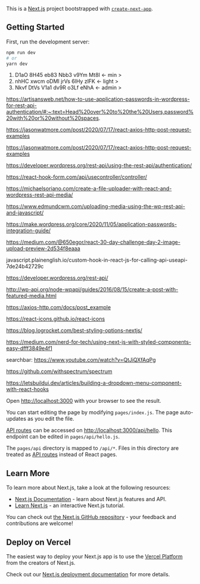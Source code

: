 This is a [Next.js](https://nextjs.org/) project bootstrapped with [`create-next-app`](https://github.com/vercel/next.js/tree/canary/packages/create-next-app).

## Getting Started

First, run the development server:

```bash
npm run dev
# or
yarn dev
```

1. D1aO 8H45 eb83 Nbb3 v9Ym Mt8I <- min >
2. nhHC xwcm oDMI jrVs 6lHy zlFK <- light >
3. Nkvf DtVs V1a1 dv9R o3Lf eNhA <- admin >

https://artisansweb.net/how-to-use-application-passwords-in-wordpress-for-rest-api-authentication/#:~:text=Head%20over%20to%20the%20Users,password%20with%20or%20without%20spaces.

https://jasonwatmore.com/post/2020/07/17/react-axios-http-post-request-examples

https://jasonwatmore.com/post/2020/07/17/react-axios-http-post-request-examples

https://developer.wordpress.org/rest-api/using-the-rest-api/authentication/

https://react-hook-form.com/api/usecontroller/controller/

https://michaelsoriano.com/create-a-file-uploader-with-react-and-wordpress-rest-api-media/

https://www.edmundcwm.com/uploading-media-using-the-wp-rest-api-and-javascript/

https://make.wordpress.org/core/2020/11/05/application-passwords-integration-guide/

https://medium.com/@650egor/react-30-day-challenge-day-2-image-upload-preview-2d534f8eaaa

javascript.plainenglish.io/custom-hook-in-react-js-for-calling-api-useapi-7de24b42729c

https://developer.wordpress.org/rest-api/

http://wp-api.org/node-wpapi/guides/2016/08/15/create-a-post-with-featured-media.html

https://axios-http.com/docs/post_example

https://react-icons.github.io/react-icons

https://blog.logrocket.com/best-styling-options-nextjs/

https://medium.com/nerd-for-tech/using-next-js-with-styled-components-easy-dfff3849e4f1

searchbar: https://www.youtube.com/watch?v=QtJiQXfAqPg

https://github.com/withspectrum/spectrum

https://letsbuildui.dev/articles/building-a-dropdown-menu-component-with-react-hooks

Open [http://localhost:3000](http://localhost:3000) with your browser to see the result.

You can start editing the page by modifying `pages/index.js`. The page auto-updates as you edit the file.

[API routes](https://nextjs.org/docs/api-routes/introduction) can be accessed on [http://localhost:3000/api/hello](http://localhost:3000/api/hello). This endpoint can be edited in `pages/api/hello.js`.

The `pages/api` directory is mapped to `/api/*`. Files in this directory are treated as [API routes](https://nextjs.org/docs/api-routes/introduction) instead of React pages.

## Learn More

To learn more about Next.js, take a look at the following resources:

- [Next.js Documentation](https://nextjs.org/docs) - learn about Next.js features and API.
- [Learn Next.js](https://nextjs.org/learn) - an interactive Next.js tutorial.

You can check out [the Next.js GitHub repository](https://github.com/vercel/next.js/) - your feedback and contributions are welcome!

## Deploy on Vercel

The easiest way to deploy your Next.js app is to use the [Vercel Platform](https://vercel.com/new?utm_medium=default-template&filter=next.js&utm_source=create-next-app&utm_campaign=create-next-app-readme) from the creators of Next.js.

Check out our [Next.js deployment documentation](https://nextjs.org/docs/deployment) for more details.
